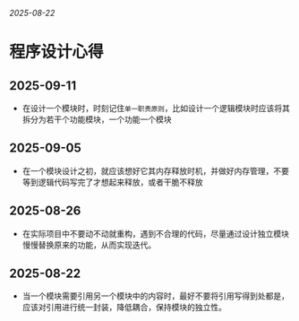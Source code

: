 *2025-08-22*

# 程序设计心得

## 2025-09-11

- 在设计一个模块时，时刻记住`单一职责原则`，比如设计一个逻辑模块时应该将其拆分为若干个功能模块，一个功能一个模块

## 2025-09-05

- 在一个模块设计之初，就应该想好它其内存释放时机，并做好内存管理，不要等到逻辑代码写完了才想起来释放，或者干脆不释放

## 2025-08-26

- 在实际项目中不要动不动就重构，遇到不合理的代码，尽量通过设计独立模块慢慢替换原来的功能，从而实现迭代。

## 2025-08-22

- 当一个模块需要引用另一个模块中的内容时，最好不要将引用写得到处都是，应该对引用进行统一封装，降低耦合，保持模块的独立性。